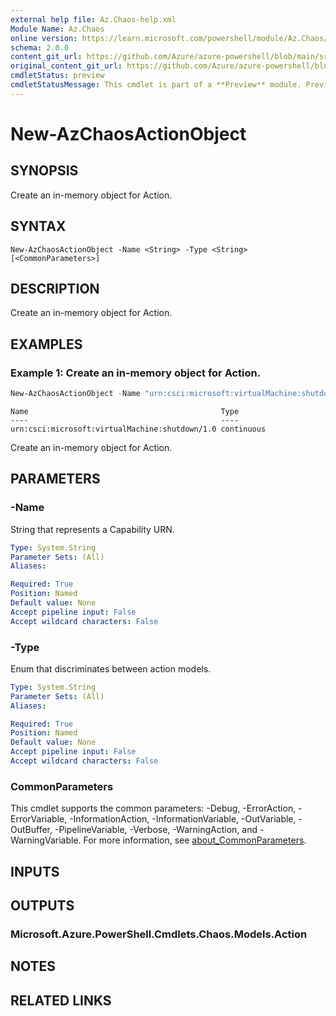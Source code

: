 ```yaml
---
external help file: Az.Chaos-help.xml
Module Name: Az.Chaos
online version: https://learn.microsoft.com/powershell/module/Az.Chaos/new-azchaosactionobject
schema: 2.0.0
content_git_url: https://github.com/Azure/azure-powershell/blob/main/src/Chaos/Chaos/help/New-AzChaosActionObject.md
original_content_git_url: https://github.com/Azure/azure-powershell/blob/main/src/Chaos/Chaos/help/New-AzChaosActionObject.md
cmdletStatus: preview
cmdletStatusMessage: This cmdlet is part of a **Preview** module. Preview versions aren't recommended for use in production environments. For more information, see https://aka.ms/azps-refstatus.
---
```


# New-AzChaosActionObject

## SYNOPSIS
Create an in-memory object for Action.

## SYNTAX

```
New-AzChaosActionObject -Name <String> -Type <String> [<CommonParameters>]
```

## DESCRIPTION
Create an in-memory object for Action.

## EXAMPLES

### Example 1: Create an in-memory object for Action.
```powershell
New-AzChaosActionObject -Name "urn:csci:microsoft:virtualMachine:shutdown/1.0" -Type "continuous"
```

```output
Name                                           Type
----                                           ----
urn:csci:microsoft:virtualMachine:shutdown/1.0 continuous
```

Create an in-memory object for Action.

## PARAMETERS

### -Name
String that represents a Capability URN.

```yaml
Type: System.String
Parameter Sets: (All)
Aliases:

Required: True
Position: Named
Default value: None
Accept pipeline input: False
Accept wildcard characters: False
```

### -Type
Enum that discriminates between action models.

```yaml
Type: System.String
Parameter Sets: (All)
Aliases:

Required: True
Position: Named
Default value: None
Accept pipeline input: False
Accept wildcard characters: False
```

### CommonParameters
This cmdlet supports the common parameters: -Debug, -ErrorAction, -ErrorVariable, -InformationAction, -InformationVariable, -OutVariable, -OutBuffer, -PipelineVariable, -Verbose, -WarningAction, and -WarningVariable. For more information, see [about_CommonParameters](http://go.microsoft.com/fwlink/?LinkID=113216).

## INPUTS

## OUTPUTS

### Microsoft.Azure.PowerShell.Cmdlets.Chaos.Models.Action

## NOTES

## RELATED LINKS
